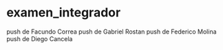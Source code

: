 # examen_integrador
push de Facundo Correa
push de Gabriel Rostan
push de Federico Molina
push de Diego Cancela
